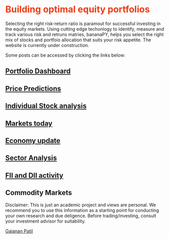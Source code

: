 # <span style="color:#f03c15">Building optimal equity portfolios</span>


Selecting the right risk-return ratio is paramout for successful investing in the equity markets. Using cutting edge techonlogy to identify, measure and track various risk and retruns matries, bananaPY, helps you select the right mix of stocks and portfoio allocation that suits your risk appetite.
The website is currently under construction.


Some posts can be accessed by clicking the links below:

## [Portfolio Dashboard](https://bananapy.github.io/portfolios/sample)

## [Price Predictions](https://bananapy.github.io/stocks/predictions)

## [Individual Stock analysis](https://bananapy.github.io/stocks/hawkincook)

## [Markets today](https://bananapy.github.io/daily/eod)

## [Economy update](https://bananapy.github.io/fii/dec19)

## [Sector Analysis](https://bananapy.github.io/sector/power)


## [FII and DII activity](https://bananapy.github.io/fii/dec19)


## Commodity Markets

Disclaimer: This is just an academic project and views are personal. We recommend you to use this information as a starting point for conducting your own research and due deligence. Before trading/investing, consult your investment advisor for suitability.
<script type="text/javascript" src="https://platform.linkedin.com/badges/js/profile.js" async defer></script>

<div class="LI-profile-badge"  data-version="v1" data-size="medium" data-locale="en_US" data-type="vertical" data-theme="dark" data-vanity="patilgajanan"><a class="LI-simple-link" href='https://in.linkedin.com/in/patilgajanan?trk=profile-badge'>Gajanan Patil</a></div>
